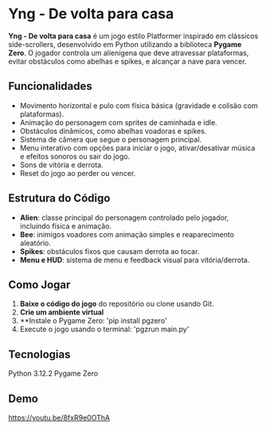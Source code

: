 # Yng - De volta para casa

**Yng - De volta para casa** é um jogo estilo Platformer inspirado em clássicos side-scrollers, desenvolvido em Python utilizando a biblioteca **Pygame Zero**. O jogador controla um alienígena que deve atravessar plataformas, evitar obstáculos como abelhas e spikes, e alcançar a nave para vencer.  

## Funcionalidades

- Movimento horizontal e pulo com física básica (gravidade e colisão com plataformas).  
- Animação do personagem com sprites de caminhada e idle.  
- Obstáculos dinâmicos, como abelhas voadoras e spikes.  
- Sistema de câmera que segue o personagem principal.  
- Menu interativo com opções para iniciar o jogo, ativar/desativar música e efeitos sonoros ou sair do jogo.  
- Sons de vitória e derrota.  
- Reset do jogo ao perder ou vencer.  

## Estrutura do Código

- **Alien**: classe principal do personagem controlado pelo jogador, incluindo física e animação.  
- **Bee**: inimigos voadores com animação simples e reaparecimento aleatório.  
- **Spikes**: obstáculos fixos que causam derrota ao tocar.  
- **Menu e HUD**: sistema de menu e feedback visual para vitória/derrota.  

## Como Jogar

1. **Baixe o código do jogo** do repositório ou clone usando Git.  
2. **Crie um ambiente virtual**
3. **Instale o Pygame Zero: 'pip install pgzero'
4. Execute o jogo usando o terminal: 'pgzrun main.py'

## Tecnologias

Python 3.12.2
Pygame Zero

## Demo

https://youtu.be/8fxR9e0OThA 
   
